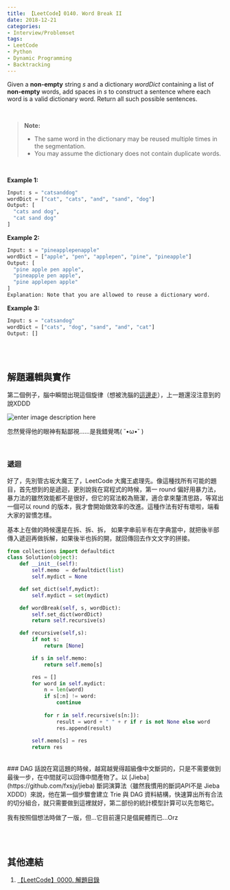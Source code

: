 ```yaml
---
title: 【LeetCode】0140. Word Break II
date: 2018-12-21
categories:
- Interview/Problemset
tags:
- LeetCode
- Python
- Dynamic Programming
- Backtracking
--- 
```


Given a  **non-empty**  string  _s_  and a dictionary  _wordDict_  containing a list of  **non-empty** words, add spaces in  _s_  to construct a sentence where each word is a valid dictionary word. Return all such possible sentences.
<!--more-->
<br>

> **Note:**
> -   The same word in the dictionary may be reused multiple times in the segmentation.
> -   You may assume the dictionary does not contain duplicate words.

<br>

**Example 1:**
```python
Input: s = "catsanddog"
wordDict = ["cat", "cats", "and", "sand", "dog"]
Output: [
  "cats and dog",
  "cat sand dog"
]
```

**Example 2:**
```python
Input: s = "pineapplepenapple"
wordDict = ["apple", "pen", "applepen", "pine", "pineapple"]
Output: [
  "pine apple pen apple",
  "pineapple pen apple",
  "pine applepen apple"
]
Explanation: Note that you are allowed to reuse a dictionary word.
```

**Example 3:**
```python
Input: s = "catsandog"
wordDict = ["cats", "dog", "sand", "and", "cat"]
Output: []
```

<br><br>
## 解題邏輯與實作
第二個例子，腦中瞬間出現這個旋律（想被洗腦的[這邊走](https://www.youtube.com/watch?v=Ct6BUPvE2sM)），上一題還沒注意到的說XDDD

![enter image description here](https://jvtea44x1mh3gctjp1q2nymo-wpengine.netdna-ssl.com/wp-content/uploads/2016/09/Think-Marketing-Pen-Pineapple-Apple-Pen-1200x630.jpg)

忽然覺得他的眼神有點鄙視......是我錯覺嗎( ˘•ω•˘ ) 



<br>

### 遞迴
好了，先別管古坂大魔王了，LeetCode 大魔王處理先。像這種找所有可能的題目，首先想到的是遞迴，更別說我在寫程式的時候，第一 round 偏好用暴力法，暴力法的雖然效能都不是很好，但它的寫法較為簡潔，適合拿來釐清思路，等寫出一個可以 round 的版本，我才會開始做效率的改進。這種作法有好有壞啦，端看大家的習慣怎樣。

基本上在做的時候還是在拆、拆、拆， 如果字串前半有在字典當中，就把後半部傳入遞迴再做拆解，如果後半也拆的開，就回傳回去作文文字的拼接。

```python
from collections import defaultdict
class Solution(object):
    def __init__(self):
        self.memo  = defaultdict(list)
        self.mydict = None

    def set_dict(self,mydict):
        self.mydict = set(mydict)

    def wordBreak(self, s, wordDict):
        self.set_dict(wordDict)
        return self.recursive(s)		

    def recursive(self,s):
        if not s:
            return [None]

        if s in self.memo:
            return self.memo[s]

        res = []
        for word in self.mydict:
            n = len(word)
            if s[:n] != word:
                continue
                
            for r in self.recursive(s[n:]):
                result = word + " " + r if r is not None else word
                res.append(result)
                
        self.memo[s] = res
        return res
```

<br>
### DAG
話說在寫這題的時候，越寫越覺得超級像中文斷詞的，只是不需要做到最後一步，在中間就可以回傳中間產物了。以 [Jieba](https://github.com/fxsjy/jieba) 斷詞演算法（雖然我慣用的斷詞API不是 Jieba XDDD）來說，他在第一個步驟會建立 Trie 與 DAG 資料結構，快速算出所有合法的切分組合，就只需要做到這裡就好，第二部份的統計模型計算可以先忽略它。

我有按照個想法時做了一版，但...它目前還只是個屍體而已...Orz

<br><br>

## 其他連結
1. [【LeetCode】0000. 解題目錄](/LeetCode-0000-Contents/)